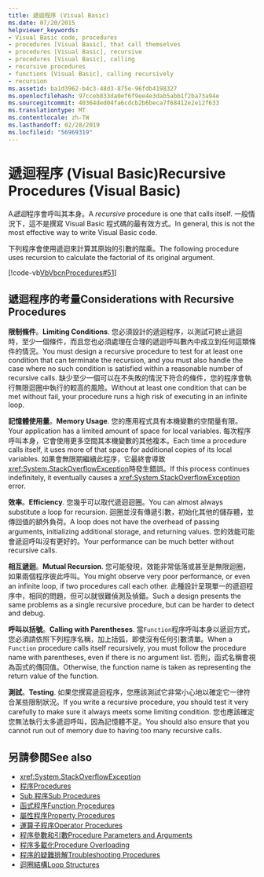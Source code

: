 ```yaml
---
title: 遞迴程序 (Visual Basic)
ms.date: 07/20/2015
helpviewer_keywords:
- Visual Basic code, procedures
- procedures [Visual Basic], that call themselves
- procedures [Visual Basic], recursive
- procedures [Visual Basic], calling
- recursive procedures
- functions [Visual Basic], calling recursively
- recursion
ms.assetid: ba1d3962-b4c3-48d3-875e-96fdb4198327
ms.openlocfilehash: 97cceb833da0ef6f9ee4e3dab5abb1f2ba73a94e
ms.sourcegitcommit: 40364ded04fa6cdcb2b6beca7f68412e2e12f633
ms.translationtype: MT
ms.contentlocale: zh-TW
ms.lasthandoff: 02/28/2019
ms.locfileid: "56969319"
---
```

# <a name="recursive-procedures-visual-basic"></a><span data-ttu-id="d85e7-102">遞迴程序 (Visual Basic)</span><span class="sxs-lookup"><span data-stu-id="d85e7-102">Recursive Procedures (Visual Basic)</span></span>
<span data-ttu-id="d85e7-103">A*遞迴*程序會呼叫其本身。</span><span class="sxs-lookup"><span data-stu-id="d85e7-103">A *recursive* procedure is one that calls itself.</span></span> <span data-ttu-id="d85e7-104">一般情況下，這不是撰寫 Visual Basic 程式碼的最有效方式。</span><span class="sxs-lookup"><span data-stu-id="d85e7-104">In general, this is not the most effective way to write Visual Basic code.</span></span>  
  
 <span data-ttu-id="d85e7-105">下列程序會使用遞迴來計算其原始的引數的階乘。</span><span class="sxs-lookup"><span data-stu-id="d85e7-105">The following procedure uses recursion to calculate the factorial of its original argument.</span></span>  
  
 [!code-vb[VbVbcnProcedures#51](~/samples/snippets/visualbasic/VS_Snippets_VBCSharp/VbVbcnProcedures/VB/Class1.vb#51)]  
  
## <a name="considerations-with-recursive-procedures"></a><span data-ttu-id="d85e7-106">遞迴程序的考量</span><span class="sxs-lookup"><span data-stu-id="d85e7-106">Considerations with Recursive Procedures</span></span>  
 <span data-ttu-id="d85e7-107">**限制條件**。</span><span class="sxs-lookup"><span data-stu-id="d85e7-107">**Limiting Conditions**.</span></span> <span data-ttu-id="d85e7-108">您必須設計的遞迴程序，以測試可終止遞迴時，至少一個條件，而且您也必須處理在合理的遞迴呼叫數內中成立到任何這類條件的情況。</span><span class="sxs-lookup"><span data-stu-id="d85e7-108">You must design a recursive procedure to test for at least one condition that can terminate the recursion, and you must also handle the case where no such condition is satisfied within a reasonable number of recursive calls.</span></span> <span data-ttu-id="d85e7-109">缺少至少一個可以在不失敗的情況下符合的條件，您的程序會執行無限迴圈中執行的較高的風險。</span><span class="sxs-lookup"><span data-stu-id="d85e7-109">Without at least one condition that can be met without fail, your procedure runs a high risk of executing in an infinite loop.</span></span>  
  
 <span data-ttu-id="d85e7-110">**記憶體使用量**。</span><span class="sxs-lookup"><span data-stu-id="d85e7-110">**Memory Usage**.</span></span> <span data-ttu-id="d85e7-111">您的應用程式具有本機變數的空間量有限。</span><span class="sxs-lookup"><span data-stu-id="d85e7-111">Your application has a limited amount of space for local variables.</span></span> <span data-ttu-id="d85e7-112">每次程序呼叫本身，它會使用更多空間其本機變數的其他複本。</span><span class="sxs-lookup"><span data-stu-id="d85e7-112">Each time a procedure calls itself, it uses more of that space for additional copies of its local variables.</span></span> <span data-ttu-id="d85e7-113">如果會無限期繼續此程序，它最終會導致<xref:System.StackOverflowException>時發生錯誤。</span><span class="sxs-lookup"><span data-stu-id="d85e7-113">If this process continues indefinitely, it eventually causes a <xref:System.StackOverflowException> error.</span></span>  
  
 <span data-ttu-id="d85e7-114">**效率**。</span><span class="sxs-lookup"><span data-stu-id="d85e7-114">**Efficiency**.</span></span> <span data-ttu-id="d85e7-115">您幾乎可以取代遞迴迴圈。</span><span class="sxs-lookup"><span data-stu-id="d85e7-115">You can almost always substitute a loop for recursion.</span></span> <span data-ttu-id="d85e7-116">迴圈並沒有傳遞引數，初始化其他的儲存體，並傳回值的額外負荷。</span><span class="sxs-lookup"><span data-stu-id="d85e7-116">A loop does not have the overhead of passing arguments, initializing additional storage, and returning values.</span></span> <span data-ttu-id="d85e7-117">您的效能可能會遞迴呼叫沒有更好的。</span><span class="sxs-lookup"><span data-stu-id="d85e7-117">Your performance can be much better without recursive calls.</span></span>  
  
 <span data-ttu-id="d85e7-118">**相互遞迴**。</span><span class="sxs-lookup"><span data-stu-id="d85e7-118">**Mutual Recursion**.</span></span> <span data-ttu-id="d85e7-119">您可能發現，效能非常低落或甚至是無限迴圈，如果兩個程序彼此呼叫。</span><span class="sxs-lookup"><span data-stu-id="d85e7-119">You might observe very poor performance, or even an infinite loop, if two procedures call each other.</span></span> <span data-ttu-id="d85e7-120">此種設計呈現單一的遞迴程序中，相同的問題，但可以就很難偵測及偵錯。</span><span class="sxs-lookup"><span data-stu-id="d85e7-120">Such a design presents the same problems as a single recursive procedure, but can be harder to detect and debug.</span></span>  
  
 <span data-ttu-id="d85e7-121">**呼叫以括號**。</span><span class="sxs-lookup"><span data-stu-id="d85e7-121">**Calling with Parentheses**.</span></span> <span data-ttu-id="d85e7-122">當`Function`程序呼叫本身以遞迴方式，您必須請依照下列程序名稱，加上括弧，即使沒有任何引數清單。</span><span class="sxs-lookup"><span data-stu-id="d85e7-122">When a `Function` procedure calls itself recursively, you must follow the procedure name with parentheses, even if there is no argument list.</span></span> <span data-ttu-id="d85e7-123">否則，函式名稱會視為函式的傳回值。</span><span class="sxs-lookup"><span data-stu-id="d85e7-123">Otherwise, the function name is taken as representing the return value of the function.</span></span>  
  
 <span data-ttu-id="d85e7-124">**測試**。</span><span class="sxs-lookup"><span data-stu-id="d85e7-124">**Testing**.</span></span> <span data-ttu-id="d85e7-125">如果您撰寫遞迴程序，您應該測試它非常小心地以確定它一律符合某些限制狀況。</span><span class="sxs-lookup"><span data-stu-id="d85e7-125">If you write a recursive procedure, you should test it very carefully to make sure it always meets some limiting condition.</span></span> <span data-ttu-id="d85e7-126">您也應該確定您無法執行太多遞迴呼叫，因為記憶體不足。</span><span class="sxs-lookup"><span data-stu-id="d85e7-126">You should also ensure that you cannot run out of memory due to having too many recursive calls.</span></span>  
  
## <a name="see-also"></a><span data-ttu-id="d85e7-127">另請參閱</span><span class="sxs-lookup"><span data-stu-id="d85e7-127">See also</span></span>
- <xref:System.StackOverflowException>
- [<span data-ttu-id="d85e7-128">程序</span><span class="sxs-lookup"><span data-stu-id="d85e7-128">Procedures</span></span>](./index.md)
- [<span data-ttu-id="d85e7-129">Sub 程序</span><span class="sxs-lookup"><span data-stu-id="d85e7-129">Sub Procedures</span></span>](./sub-procedures.md)
- [<span data-ttu-id="d85e7-130">函式程序</span><span class="sxs-lookup"><span data-stu-id="d85e7-130">Function Procedures</span></span>](./function-procedures.md)
- [<span data-ttu-id="d85e7-131">屬性程序</span><span class="sxs-lookup"><span data-stu-id="d85e7-131">Property Procedures</span></span>](./property-procedures.md)
- [<span data-ttu-id="d85e7-132">運算子程序</span><span class="sxs-lookup"><span data-stu-id="d85e7-132">Operator Procedures</span></span>](./operator-procedures.md)
- [<span data-ttu-id="d85e7-133">程序參數和引數</span><span class="sxs-lookup"><span data-stu-id="d85e7-133">Procedure Parameters and Arguments</span></span>](./procedure-parameters-and-arguments.md)
- [<span data-ttu-id="d85e7-134">程序多載化</span><span class="sxs-lookup"><span data-stu-id="d85e7-134">Procedure Overloading</span></span>](./procedure-overloading.md)
- [<span data-ttu-id="d85e7-135">程序的疑難排解</span><span class="sxs-lookup"><span data-stu-id="d85e7-135">Troubleshooting Procedures</span></span>](./troubleshooting-procedures.md)
- [<span data-ttu-id="d85e7-136">迴圈結構</span><span class="sxs-lookup"><span data-stu-id="d85e7-136">Loop Structures</span></span>](../../../../visual-basic/programming-guide/language-features/control-flow/loop-structures.md)
